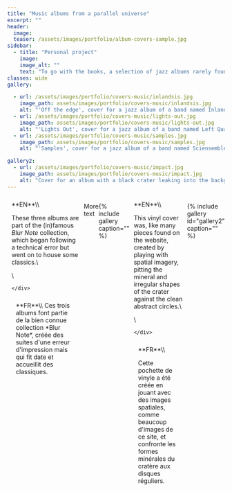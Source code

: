 ```yaml
---
title: "Music albums from a parallel universe"
excerpt: ""
header:
  image:
  teaser: /assets/images/portfolio/album-covers-sample.jpg
sidebar:
  - title: "Personal project"
    image:
    image_alt: ""
    text: "To go with the books, a selection of jazz albums rarely found in the wild.|Un ensemble d'albums de jazz qu'on trouve difficilement dans la nature, pour accompagner les livres."
classes: wide
gallery:

  - url: /assets/images/portfolio/covers-music/inlandsis.jpg
    image_path: assets/images/portfolio/covers-music/inlandsis.jpg
    alt: "'Off the edge', cover for a jazz album of a band named Inlandsis, minimalist, blue on white"
  - url: /assets/images/portfolio/covers-music/lights-out.jpg
    image_path: assets/images/portfolio/covers-music/lights-out.jpg
    alt: "'Lights Out', cover for a jazz album of a band named Left Quartet, abstract bright shapes evokes drums and lights at once"
  - url: /assets/images/portfolio/covers-music/samples.jpg
    image_path: assets/images/portfolio/covers-music/samples.jpg
    alt: "'Samples', cover for a jazz album of a band named Sciensemble, red on white, with what looks like samples under a microscope"

gallery2:
  - url: /assets/images/portfolio/covers-music/impact.jpg
    image_path: assets/images/portfolio/covers-music/impact.jpg
    alt: "Cover for an album with a black crater leaking into the background and colourful text"
---
```


<style>
/* Create two equal columns that floats next to each other */
.row {
  display: flex;
}

/* Create two equal columns that sits next to each other */
.column {
  flex: 50%;
  padding: 10px;
}
/* Clear floats after the columns */
.row:after {
  content: "";
  display: table;
  clear: both;
}
</style>

<div class="row">
  <div class="column" markdown="span">
**EN**\\

These three albums are part of the (in)famous *Blur Note* collection, which began following a technical error but went on to house some classics.\\

\\


    </div>
  <div class="column" markdown="span">
**FR**\\
Ces trois albums font partie de la bien connue collection *Blur Note*, créée des suites d'une erreur d'impression mais qui fit date et accueillit des classiques.
  </div>
</div>

More text

{% include gallery caption="" %}

<div class="row">
  <div class="column" markdown="span">
**EN**\\

This vinyl cover was, like many pieces found on the website, created by playing with spatial imagery, pitting the mineral and irregular shapes of the crater against the clean abstract circles.\\

\\


    </div>
  <div class="column" markdown="span">
**FR**\\

Cette pochette de vinyle a été créée en jouant avec des images spatiales, comme beaucoup d'images de ce site, et confronte les formes minérales du cratère aux disques réguliers.
  </div>
</div>

{% include gallery id="gallery2" caption="" %}
